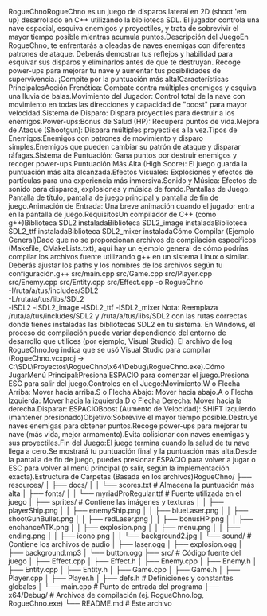 RogueChnoRogueChno es un juego de disparos lateral en 2D (shoot 'em up) desarrollado en C++ utilizando la biblioteca SDL. El jugador controla una nave espacial, esquiva enemigos y proyectiles, y trata de sobrevivir el mayor tiempo posible mientras acumula puntos.Descripción del JuegoEn RogueChno, te enfrentarás a oleadas de naves enemigas con diferentes patrones de ataque. Deberás demostrar tus reflejos y habilidad para esquivar sus disparos y eliminarlos antes de que te destruyan. Recoge power-ups para mejorar tu nave y aumentar tus posibilidades de supervivencia. ¡Compite por la puntuación más alta!Características PrincipalesAcción Frenética: Combate contra múltiples enemigos y esquiva una lluvia de balas.Movimiento del Jugador: Control total de la nave con movimiento en todas las direcciones y capacidad de "boost" para mayor velocidad.Sistema de Disparo: Dispara proyectiles para destruir a los enemigos.Power-ups:Bonus de Salud (HP): Recupera puntos de vida.Mejora de Ataque (Shootgun): Dispara múltiples proyectiles a la vez.Tipos de Enemigos:Enemigos con patrones de movimiento y disparo simples.Enemigos que pueden cambiar su patrón de ataque y disparar ráfagas.Sistema de Puntuación: Gana puntos por destruir enemigos y recoger power-ups.Puntuación Más Alta (High Score): El juego guarda la puntuación más alta alcanzada.Efectos Visuales: Explosiones y efectos de partículas para una experiencia más inmersiva.Sonido y Música: Efectos de sonido para disparos, explosiones y música de fondo.Pantallas de Juego: Pantalla de título, pantalla de juego principal y pantalla de fin de juego.Animación de Entrada: Una breve animación cuando el jugador entra en la pantalla de juego.RequisitosUn compilador de C++ (como g++)Biblioteca SDL2 instaladaBiblioteca SDL2_image instaladaBiblioteca SDL2_ttf instaladaBiblioteca SDL2_mixer instaladaCómo Compilar (Ejemplo General)Dado que no se proporcionan archivos de compilación específicos (Makefile, CMakeLists.txt), aquí hay un ejemplo general de cómo podrías compilar los archivos fuente utilizando g++ en un sistema Linux o similar. Deberás ajustar los paths y los nombres de los archivos según tu configuración.g++ src/main.cpp src/Game.cpp src/Player.cpp src/Enemy.cpp src/Entity.cpp src/Effect.cpp -o RogueChno \
-I/ruta/a/tus/includes/SDL2 \
-L/ruta/a/tus/libs/SDL2 \
-lSDL2 -lSDL2_image -lSDL2_ttf -lSDL2_mixer
Nota: Reemplaza /ruta/a/tus/includes/SDL2 y /ruta/a/tus/libs/SDL2 con las rutas correctas donde tienes instaladas las bibliotecas SDL2 en tu sistema. En Windows, el proceso de compilación puede variar dependiendo del entorno de desarrollo que utilices (por ejemplo, Visual Studio). El archivo de log RogueChno.log indica que se usó Visual Studio para compilar (RogueChno.vcxproj -> C:\SDL\Proyectos\RogueChno\x64\Debug\RogueChno.exe).Cómo JugarMenú Principal:Presiona ESPACIO para comenzar el juego.Presiona ESC para salir del juego.Controles en el Juego:Movimiento:W o Flecha Arriba: Mover hacia arriba.S o Flecha Abajo: Mover hacia abajo.A o Flecha Izquierda: Mover hacia la izquierda.D o Flecha Derecha: Mover hacia la derecha.Disparar: ESPACIOBoost (Aumento de Velocidad): SHIFT Izquierdo (mantener presionado)Objetivo:Sobrevive el mayor tiempo posible.Destruye naves enemigas para obtener puntos.Recoge power-ups para mejorar tu nave (más vida, mejor armamento).Evita colisionar con naves enemigas y sus proyectiles.Fin del Juego:El juego termina cuando la salud de tu nave llega a cero.Se mostrará tu puntuación final y la puntuación más alta.Desde la pantalla de fin de juego, puedes presionar ESPACIO para volver a jugar o ESC para volver al menú principal (o salir, según la implementación exacta).Estructura de Carpetas (Basada en los archivos)RogueChno/
├── resources/
│   ├── docs/
│   │   └── scores.txt       # Almacena la puntuación más alta
│   ├── fonts/
│   │   └── myriadProRegular.ttf # Fuente utilizada en el juego
│   ├── sprites/             # Contiene las imágenes y texturas
│   │   ├── playerShip.png
│   │   ├── enemyShip.png
│   │   ├── blueLaser.png
│   │   ├── shootGunBullet.png
│   │   ├── redLaser.png
│   │   ├── bonusHP.png
│   │   ├── enchanceATK.png
│   │   ├── explosion.png
│   │   ├── menu.png
│   │   ├── ending.png
│   │   ├── icono.png
│   │   └── background2.jpg
│   └── sound/               # Contiene los archivos de audio
│       ├── laser.ogg
│       ├── explosion.ogg
│       ├── background.mp3
│       └── button.ogg
├── src/                     # Código fuente del juego
│   ├── Effect.cpp
│   ├── Effect.h
│   ├── Enemy.cpp
│   ├── Enemy.h
│   ├── Entity.cpp
│   ├── Entity.h
│   ├── Game.cpp
│   ├── Game.h
│   ├── Player.cpp
│   ├── Player.h
│   ├── defs.h               # Definiciones y constantes globales
│   └── main.cpp             # Punto de entrada del programa
├── x64/Debug/               # Archivos de compilación (ej. RogueChno.log, RogueChno.exe)
└── README.md                # Este archivo
